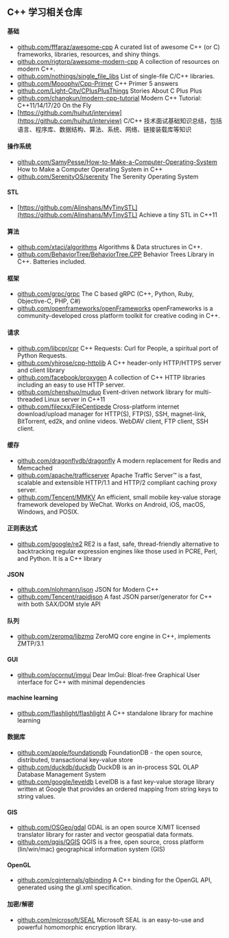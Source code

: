 ## C++ 学习相关仓库
#### 基础
- [github.com/fffaraz/awesome-cpp](https://github.com/fffaraz/awesome-cpp) A curated list of awesome C++ (or C) frameworks, libraries, resources, and shiny things.
- [github.com/rigtorp/awesome-modern-cpp](https://github.com/rigtorp/awesome-modern-cpp)  A collection of resources on modern C++.
- [github.com/nothings/single_file_libs](https://github.com/nothings/single_file_libs) List of single-file C/C++ libraries.
- [github.com/Mooophy/Cpp-Primer](https://github.com/Mooophy/Cpp-Primer) C++ Primer 5 answers
- [github.com/Light-City/CPlusPlusThings](https://github.com/Light-City/CPlusPlusThings) Stories About C Plus Plus
- [github.com/changkun/modern-cpp-tutorial](https://github.com/changkun/modern-cpp-tutorial) Modern C++ Tutorial: C++11/14/17/20 On the Fly
- [https://github.com/huihut/interview](https://github.com/huihut/interview) C/C++ 技术面试基础知识总结，包括语言、程序库、数据结构、算法、系统、网络、链接装载库等知识

#### 操作系统
- [github.com/SamyPesse/How-to-Make-a-Computer-Operating-System](https://github.com/SamyPesse/How-to-Make-a-Computer-Operating-System) How to Make a Computer Operating System in C++
- [github.com/SerenityOS/serenity](https://github.com/SerenityOS/serenity) The Serenity Operating System

#### STL
- [https://github.com/Alinshans/MyTinySTL](https://github.com/Alinshans/MyTinySTL) Achieve a tiny STL in C++11

#### 算法
- [github.com/xtaci/algorithms](https://github.com/xtaci/algorithms) Algorithms & Data structures in C++.
- [github.com/BehaviorTree/BehaviorTree.CPP](https://github.com/BehaviorTree/BehaviorTree.CPP) Behavior Trees Library in C++. Batteries included.

#### 框架
- [github.com/grpc/grpc](https://github.com/grpc/grpc) The C based gRPC (C++, Python, Ruby, Objective-C, PHP, C#)
- [github.com/openframeworks/openFrameworks](https://github.com/openframeworks/openFrameworks) openFrameworks is a community-developed cross platform toolkit for creative coding in C++.

#### 请求
- [github.com/libcpr/cpr](https://github.com/libcpr/cpr) C++ Requests: Curl for People, a spiritual port of Python Requests.
- [github.com/yhirose/cpp-httplib](https://github.com/yhirose/cpp-httplib) A C++ header-only HTTP/HTTPS server and client library
- [github.com/facebook/proxygen](https://github.com/facebook/proxygen) A collection of C++ HTTP libraries including an easy to use HTTP server.
- [github.com/chenshuo/muduo](https://github.com/chenshuo/muduo) Event-driven network library for multi-threaded Linux server in C++11
- [github.com/filecxx/FileCentipede](https://github.com/filecxx/FileCentipede) Cross-platform internet download/upload manager for HTTP(S), FTP(S), SSH, magnet-link, BitTorrent, ed2k, and online videos. WebDAV client, FTP client, SSH client.

#### 缓存
- [github.com/dragonflydb/dragonfly](https://github.com/dragonflydb/dragonfly) A modern replacement for Redis and Memcached
- [github.com/apache/trafficserver](https://github.com/apache/trafficserver) Apache Traffic Server™ is a fast, scalable and extensible HTTP/1.1 and HTTP/2 compliant caching proxy server.
- [github.com/Tencent/MMKV](https://github.com/Tencent/MMKV) An efficient, small mobile key-value storage framework developed by WeChat. Works on Android, iOS, macOS, Windows, and POSIX.

#### 正则表达式
- [github.com/google/re2](https://github.com/google/re2) RE2 is a fast, safe, thread-friendly alternative to backtracking regular expression engines like those used in PCRE, Perl, and Python. It is a C++ library

#### JSON
- [github.com/nlohmann/json](https://github.com/nlohmann/json) JSON for Modern C++
- [github.com/Tencent/rapidjson](https://github.com/Tencent/rapidjson) A fast JSON parser/generator for C++ with both SAX/DOM style API

#### 队列
- [github.com/zeromq/libzmq](https://github.com/zeromq/libzmq) ZeroMQ core engine in C++, implements ZMTP/3.1

#### GUI
- [github.com/ocornut/imgui](https://github.com/ocornut/imgui) Dear ImGui: Bloat-free Graphical User interface for C++ with minimal dependencies

#### machine learning
- [github.com/flashlight/flashlight](https://github.com/flashlight/flashlight) A C++ standalone library for machine learning

#### 数据库
- [github.com/apple/foundationdb](https://github.com/apple/foundationdb) FoundationDB - the open source, distributed, transactional key-value store
- [github.com/duckdb/duckdb](https://github.com/duckdb/duckdb) DuckDB is an in-process SQL OLAP Database Management System
- [github.com/google/leveldb](https://github.com/google/leveldb) LevelDB is a fast key-value storage library written at Google that provides an ordered mapping from string keys to string values.

#### GIS
- [github.com/OSGeo/gdal](https://github.com/OSGeo/gdal) GDAL is an open source X/MIT licensed translator library for raster and vector geospatial data formats.
- [github.com/qgis/QGIS](https://github.com/qgis/QGIS) QGIS is a free, open source, cross platform (lin/win/mac) geographical information system (GIS)

#### OpenGL
- [github.com/cginternals/glbinding](https://github.com/cginternals/glbinding) A C++ binding for the OpenGL API, generated using the gl.xml specification.

#### 加密/解密
- [github.com/microsoft/SEAL](https://github.com/microsoft/SEAL) Microsoft SEAL is an easy-to-use and powerful homomorphic encryption library.